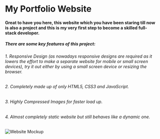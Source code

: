 # My Portfolio Website

#### Great to have you here, this website which you have been staring till now is also a project and this is my very first step to become a skilled full-stack developer.
    
##### There are some key features of this project:
###### 1. Responsive Design (as nowadays responsive designs are required as it lowers the effort to make a separate website for mobile or small screen devices), try it out either by using a small screen device or resizing the browser.
###### 2. Completely made up of only HTML5, CSS3 and JavaScript.
###### 3. Highly Compressed Images for faster load up.
###### 4. Almost completely static website but still behaves like a dynamic one.

![Website Mockup](https://i.imgur.com/A5ubPgD.png)

